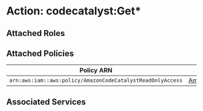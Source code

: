 # Action: codecatalyst:Get*

## Attached Roles

## Attached Policies

| Policy ARN | Policy Name |
|------------|-------------|
| `arn:aws:iam::aws:policy/AmazonCodeCatalystReadOnlyAccess` | [AmazonCodeCatalystReadOnlyAccess](../policies.md#amazoncodecatalystreadonlyaccess) |

## Associated Services

